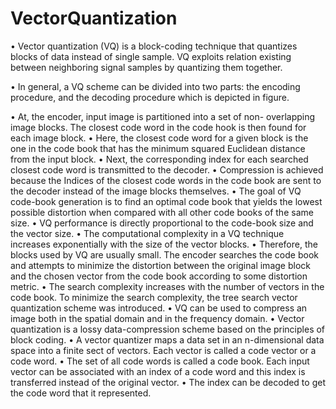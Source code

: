# VectorQuantization

• Vector quantization (VQ) is a block-coding technique that quantizes blocks of data instead of single sample. VQ exploits relation existing between neighboring signal samples by quantizing them together.

• In general, a VQ scheme can be divided into two parts: the encoding procedure, and the decoding procedure which is depicted in figure.

• At, the encoder, input image is partitioned into a set of non- overlapping image blocks. The closest code word in the code hook is then found for each image block.
• Here, the closest code word for a given block is the one in the code book that has the minimum squared Euclidean distance from the input block.
• Next, the corresponding index for each searched closest code word is transmitted to the decoder.
• Compression is achieved because the Indices of the closest code words in the code book are sent to the decoder instead of the image blocks themselves.
• The goal of VQ code-book generation is to find an optimal code book that yields the lowest possible distortion when compared with all other code books of the same size.
• VQ performance is directly proportional to the code-book size and the vector size.
• The computational complexity in a VQ technique increases exponentially with the size of the vector blocks.
• Therefore, the blocks used by VQ are usually small. The encoder searches the code book and attempts to minimize the distortion between the original image block and the chosen vector from the code book according to some distortion metric.
• The search complexity increases with the number of vectors in the code book. To minimize the search complexity, the tree search vector quantization scheme was introduced.
• VQ can be used to compress an image both in the spatial domain and in the frequency domain.
• Vector quantization is a lossy data-compression scheme based on the principles of block coding.
• A vector quantizer maps a data set in an n-dimensional data space into a finite sect of vectors. Each vector is called a code vector or a code word.
• The set of all code words is called a code book. Each input vector can be associated with an index of a code word and this index is transferred instead of the original vector.
• The index can be decoded to get the code word that it represented.
